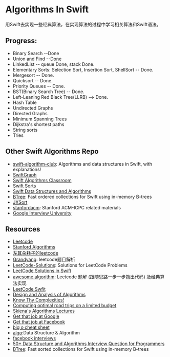 # Algorithms In Swift
用Swift去实现一些经典算法，在实现算法的过程中学习相关算法和Swift语法。

## Progress:
* Binary Search --Done
* Union and Find --Done
* LinkedList -- queue Done, stack Done.
* Elementary Sorts: Selection Sort, Insertion Sort, ShellSort -- Done.
* Mergesort -- Done.
* Quicksort -- Done.
* Priority Queues -- Done.
* BST(Binary Search Tree) -- Done.
* Left-Leaning Red Black Tree(LLRB) --> Done.
* Hash Table
* Undirected Graphs
* Directed Graphs
* Minimum Spanning Trees
* Dijkstra's shortest paths
* String sorts
* Tries


## Other Swift Algorithms Repo
* [swift-algorithm-club](https://github.com/raywenderlich/swift-algorithm-club): Algorithms and data structures in Swift, with explanations!
* [SwiftGraph](https://github.com/davecom/SwiftGraph)
* [Swift Algorithms Classroom](https://github.com/gmertk/SwiftAlgorithmsClassroom)
* [Swift Sorts](https://github.com/jessesquires/swift-sorts)
* [Swift Data Structures and Algorithms](https://github.com/stupidfive/SwiftDataStructuresAndAlgorithms)
* [BTree](https://github.com/lorentey/BTree): Fast ordered collections for Swift using in-memory B-trees
* [JXSort](https://github.com/JiongXing/JXSort)
* [stanfordacm](https://github.com/jaehyunp/stanfordacm): Stanford ACM-ICPC related materials
* [Google Interview University](https://github.com/jwasham/google-interview-university)

## Resources
* [Leetcode](https://github.com/Cee/Leetcode)
* [Stanford Algorithms](https://lagunita.stanford.edu/courses/course-v1:Engineering+Algorithms1+SelfPaced/info)
* [左耳朵耗子的leetcode](https://github.com/haoel/leetcode)
* [Grandyang](https://www.cnblogs.com/grandyang/p/4606334.html): leetcode题目解析
* [LeetCode-Solutions](https://github.com/xta0/LeetCode-Solutions): Solutions for LeetCode Problems
* [LeetCode Solutions in Swift](https://github.com/diwu/LeetCode-Solutions-in-Swift)
* [awesome algorithm](https://github.com/apachecn/awesome-algorithm): Leetcode 题解 (跟随思路一步一步撸出代码) 及经典算法实现
* [LeetCode Swfit](https://github.com/zhubofei/LeetCode-Swift)
* [Design and Analysis of Algorithms](http://ocw.mit.edu/courses/electrical-engineering-and-computer-science/6-046j-design-and-analysis-of-algorithms-spring-2015/lecture-videos/)
* [Know Thy Complexities!](http://bigocheatsheet.com/)
* [Computing optimal road trips on a limited budget](http://www.randalolson.com/2016/06/05/computing-optimal-road-trips-on-a-limited-budget)
* [Skiena's Algorithms 
Lectures](http://www3.cs.stonybrook.edu/~algorith/video-lectures/)
* [Get that job at Google](http://steve-yegge.blogspot.com/2008/03/get-that-job-at-google.html)
* [Get that job at Facebook](https://www.facebook.com/notes/facebook-engineering/get-that-job-at-facebook/10150964382448920)
* [big o cheat sheet](http://bigocheatsheet.com/)
* [algo](https://github.com/wangzheng0822/algo):Data Structure & Algorithm
* [facebook interviews](https://medium.freecodecamp.org/software-engineering-interviews-744380f4f2af)
* [50+ Data Structure and Algorithms Interview Question for Programmers](https://hackernoon.com/50-data-structure-and-algorithms-interview-questions-for-programmers-b4b1ac61f5b0)
* [BTree](https://github.com/attaswift/BTree): Fast sorted collections for Swift using in-memory B-trees
